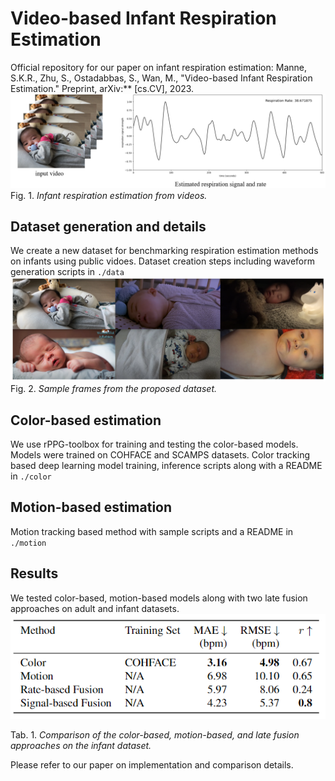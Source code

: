 # Video-based Infant Respiration Estimation
Official repository for our paper on infant respiration estimation:
Manne, S.K.R., Zhu, S., Ostadabbas, S., Wan, M., "Video-based Infant Respiration Estimation." Preprint, arXiv:** [cs.CV], 2023.
![demo](figs/demo.png)
Fig. 1. *Infant respiration estimation from videos.*

## Dataset generation and details
We create a new dataset for benchmarking respiration estimation methods on infants using public vidoes.
Dataset creation steps including waveform generation scripts in `./data`  
![sample](figs/data-sample.png)
Fig. 2. *Sample frames from the proposed dataset.*

## Color-based estimation
We use rPPG-toolbox for training and testing the color-based models. Models were trained on COHFACE and SCAMPS datasets.
Color tracking based deep learning model training, inference scripts along with a README in `./color`

## Motion-based estimation
Motion tracking based method with sample scripts and a README in `./motion`

## Results
We tested color-based, motion-based models along with two late fusion approaches on adult and infant datasets.
![results](figs/results-table.png)

Tab. 1. *Comparison of the color-based, motion-based, and late fusion approaches on the infant dataset.*

Please refer to our paper on implementation and comparison details.